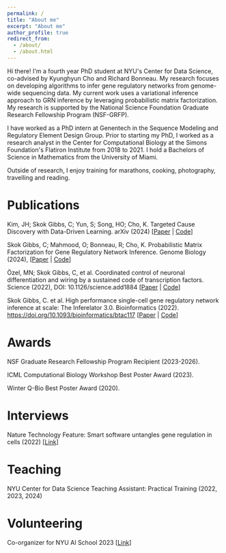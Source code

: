 ```yaml
---
permalink: /
title: "About me"
excerpt: "About me"
author_profile: true
redirect_from: 
  - /about/
  - /about.html
---
```


Hi there! I'm a fourth year PhD student at NYU's Center for Data Science, co-advised by 
Kyunghyun Cho and Richard Bonneau. My research focuses on developing algorithms to infer gene regulatory networks from genome-wide 
sequencing data. My current work uses a variational inference approach to GRN inference by leveraging probabilistic matrix factorization.
My research is supported by the National Science Foundation Graduate Research Fellowship Program (NSF-GRFP).

I have worked as a PhD intern at Genentech in the Sequence Modeling and Regulatory Element Design Group. Prior to starting my PhD, I worked as a research analyst in the Center for Computational Biology at the Simons Foundation's Flatiron Institute from 2018 to 2021. I hold a Bachelors of Science in Mathematics from the University of Miami.

Outside of research, I enjoy training for marathons, cooking, photography, travelling and reading.

# Publications
Kim, JH; Skok Gibbs, C; Yun, S; Song, HO; Cho, K. 
Targeted Cause Discovery with Data-Driven Learning.
arXiv (2024)
[[Paper](https://arxiv.org/pdf/2408.16218) |
 [Code](https://github.com/snu-mllab/Targeted-Cause-Discovery)]

Skok Gibbs, C; Mahmood, O; Bonneau, R; Cho, K.
Probabilistic Matrix Factorization for Gene Regulatory Network Inference. 
Genome Biology (2024),
[[Paper](https://doi.org/10.1186/s13059-024-03226-6) | 
[Code](https://github.com/nyu-dl/pmf-grn)]

Özel, MN; Skok Gibbs, C, et al. Coordinated control of neuronal differentiation and wiring by a sustained
code of transcription factors. 
Science (2022), DOI: 10.1126/science.add1884
[[Paper](https://www.science.org/doi/10.1126/science.add1884) | 
[Code](https://github.com/cskokgibbs/DMOLN_NetworkScripts)]

Skok Gibbs, C. et al. High performance single-cell gene regulatory network inference at scale: The Inferelator 3.0. 
Bioinformatics (2022). https://doi.org/10.1093/bioinformatics/btac117
[[Paper](https://doi.org/10.1101/2022.09.09.507305) | 
[Code](https://github.com/flatironinstitute/inferelator)]

# Awards
NSF Graduate Research Fellowship Program Recipient (2023-2026).

ICML Computational Biology Workshop Best Poster Award (2023).

Winter Q-Bio Best Poster Award (2020).

# Interviews
Nature Technology Feature: Smart software untangles gene regulation in cells (2022)
[[Link](https://doi.org/10.1038/d41586-022-02826-1)]

# Teaching
NYU Center for Data Science Teaching Assistant: Practical Training (2022, 2023, 2024)

# Volunteering
Co-organizer for NYU AI School 2023 [[Link](https://nyu-mll.github.io/nyu-ai-school-2023/)]